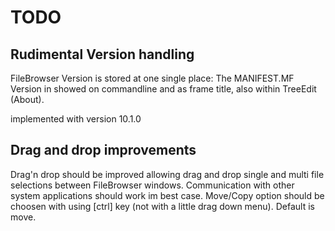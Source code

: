 TODO
====

Rudimental Version handling
---------------------------

FileBrowser Version is stored at one single place: The MANIFEST.MF
Version in showed on commandline and as frame title, also within TreeEdit (About).
 
implemented with version 10.1.0
 
Drag and drop improvements
--------------------------
 
Drag'n drop should be improved allowing drag and drop single and multi file selections between FileBrowser windows.
Communication with other system applications should work im best case.
Move/Copy option should be choosen with using [ctrl] key (not with a little drag down menu). Default is move.
